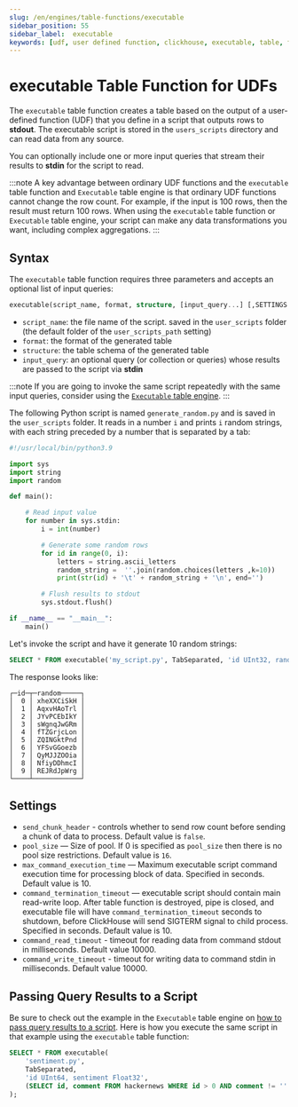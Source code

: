 ```yaml
---
slug: /en/engines/table-functions/executable
sidebar_position: 55
sidebar_label:  executable
keywords: [udf, user defined function, clickhouse, executable, table, function]
---
```


# executable Table Function for UDFs

The `executable` table function creates a table based on the output of a user-defined function (UDF) that you define in a script that outputs rows to **stdout**. The executable script is stored in the `users_scripts` directory and can read data from any source.

You can optionally include one or more input queries that stream their results to **stdin** for the script to read.

:::note
A key advantage between ordinary UDF functions and the `executable` table function and `Executable` table engine is that ordinary UDF functions cannot change the row count. For example, if the input is 100 rows, then the result must return 100 rows. When using the `executable` table function or `Executable` table engine, your script can make any data transformations you want, including complex aggregations.
:::

## Syntax

The `executable` table function requires three parameters and accepts an optional list of input queries:

```sql
executable(script_name, format, structure, [input_query...] [,SETTINGS ...])
```

- `script_name`: the file name of the script. saved in the `user_scripts` folder (the default folder of the `user_scripts_path` setting)
- `format`: the format of the generated table
- `structure`: the table schema of the generated table
- `input_query`: an optional query (or collection or queries) whose results are passed to the script via **stdin**

:::note
If you are going to invoke the same script repeatedly with the same input queries, consider using the [`Executable` table engine](../../engines/table-engines/special/executable.md).
:::

The following Python script is named `generate_random.py` and is saved in the `user_scripts` folder. It reads in a number `i` and prints `i` random strings, with each string preceded by a number that is separated by a tab:

```python
#!/usr/local/bin/python3.9

import sys
import string
import random

def main():

    # Read input value
    for number in sys.stdin:
        i = int(number)

        # Generate some random rows
        for id in range(0, i):
            letters = string.ascii_letters
            random_string =  ''.join(random.choices(letters ,k=10))
            print(str(id) + '\t' + random_string + '\n', end='')

        # Flush results to stdout
        sys.stdout.flush()

if __name__ == "__main__":
    main()
```

Let's invoke the script and have it generate 10 random strings:

```sql
SELECT * FROM executable('my_script.py', TabSeparated, 'id UInt32, random String', (SELECT 10))
```

The response looks like:

```response
┌─id─┬─random─────┐
│  0 │ xheXXCiSkH │
│  1 │ AqxvHAoTrl │
│  2 │ JYvPCEbIkY │
│  3 │ sWgnqJwGRm │
│  4 │ fTZGrjcLon │
│  5 │ ZQINGktPnd │
│  6 │ YFSvGGoezb │
│  7 │ QyMJJZOOia │
│  8 │ NfiyDDhmcI │
│  9 │ REJRdJpWrg │
└────┴────────────┘
```

## Settings

- `send_chunk_header` - controls whether to send row count before sending a chunk of data to process. Default value is `false`.
- `pool_size` — Size of pool. If 0 is specified as `pool_size` then there is no pool size restrictions. Default value is `16`.
- `max_command_execution_time` — Maximum executable script command execution time for processing block of data. Specified in seconds. Default value is 10.
- `command_termination_timeout` — executable script should contain main read-write loop. After table function is destroyed, pipe is closed, and executable file will have `command_termination_timeout` seconds to shutdown, before ClickHouse will send SIGTERM signal to child process. Specified in seconds. Default value is 10.
- `command_read_timeout` - timeout for reading data from command stdout in milliseconds. Default value 10000.
- `command_write_timeout` - timeout for writing data to command stdin in milliseconds. Default value 10000.

## Passing Query Results to a Script

Be sure to check out the example in the `Executable` table engine on [how to pass query results to a script](../../engines/table-engines/special/executable.md#passing-query-results-to-a-script). Here is how you execute the same script in that example using the `executable` table function:

```sql
SELECT * FROM executable(
    'sentiment.py',
    TabSeparated,
    'id UInt64, sentiment Float32',
    (SELECT id, comment FROM hackernews WHERE id > 0 AND comment != '' LIMIT 20)
);
```

